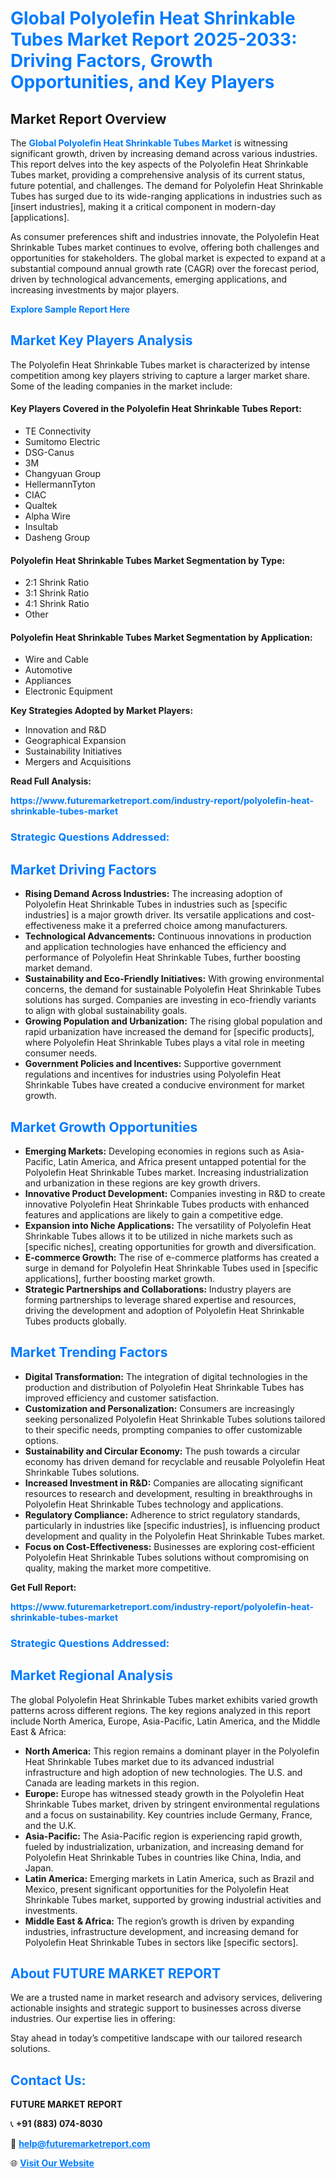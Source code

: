 <h1 style="color: #007BFF;">Global Polyolefin Heat Shrinkable Tubes Market Report 2025-2033: Driving Factors, Growth Opportunities, and Key Players</h1>

<section id="overview">
<h2>Market Report Overview</h2>
<p>The <a href="https://www.futuremarketreport.com/industry-report/polyolefin-heat-shrinkable-tubes-market" style="color: #007BFF; text-decoration: none;"><strong>Global Polyolefin Heat Shrinkable Tubes Market</strong></a> is witnessing significant growth, driven by increasing demand across various industries. This report delves into the key aspects of the Polyolefin Heat Shrinkable Tubes market, providing a comprehensive analysis of its current status, future potential, and challenges. The demand for Polyolefin Heat Shrinkable Tubes has surged due to its wide-ranging applications in industries such as [insert industries], making it a critical component in modern-day [applications].</p>
<p>As consumer preferences shift and industries innovate, the Polyolefin Heat Shrinkable Tubes market continues to evolve, offering both challenges and opportunities for stakeholders. The global market is expected to expand at a substantial compound annual growth rate (CAGR) over the forecast period, driven by technological advancements, emerging applications, and increasing investments by major players.</p>
</section>

<section id="overview">
<p><a href="https://www.futuremarketreport.com/request-sample/reportId=87676" style="color: #007BFF; text-decoration: none;"><strong>Explore Sample Report Here</strong></a></p>
</section>

<section id="key-players">
<h2 style="color: #007BFF;">Market Key Players Analysis</h2>
<p>The Polyolefin Heat Shrinkable Tubes market is characterized by intense competition among key players striving to capture a larger market share. Some of the leading companies in the market include:</p>
<h4>Key Players Covered in the Polyolefin Heat Shrinkable Tubes Report:</h4>
<ul><li>TE Connectivity</li><li>Sumitomo Electric</li><li>DSG-Canus</li><li>3M</li><li>Changyuan Group</li><li>HellermannTyton</li><li>CIAC</li><li>Qualtek</li><li>Alpha Wire</li><li>Insultab</li><li>Dasheng Group</li></ul>
<h4>Polyolefin Heat Shrinkable Tubes Market Segmentation by Type:</h4>
<ul><li>2:1 Shrink Ratio</li><li>3:1 Shrink Ratio</li><li>4:1 Shrink Ratio</li><li>Other</li></ul>

<h4>Polyolefin Heat Shrinkable Tubes Market Segmentation by Application:</h4>
<ul><li>Wire and Cable</li><li>Automotive</li><li>Appliances</li><li>Electronic Equipment</li></ul>
<p><strong>Key Strategies Adopted by Market Players:</strong></p>
<ul>
<li>Innovation and R&D</li>
<li>Geographical Expansion</li>
<li>Sustainability Initiatives</li>
<li>Mergers and Acquisitions</li>
</ul>
</section>

<section>
<p><strong>Read Full Analysis: </strong></p><a href="https://www.futuremarketreport.com/industry-report/polyolefin-heat-shrinkable-tubes-market" style="color: #007BFF; text-decoration: none;"><strong>https://www.futuremarketreport.com/industry-report/polyolefin-heat-shrinkable-tubes-market</strong></a>
<h3 style="color: #007BFF;">Strategic Questions Addressed:</h3>
</section>

<section id="driving-factors">
<h2 style="color: #007BFF;">Market Driving Factors</h2>
<ul>
<li><strong>Rising Demand Across Industries:</strong> The increasing adoption of Polyolefin Heat Shrinkable Tubes in industries such as [specific industries] is a major growth driver. Its versatile applications and cost-effectiveness make it a preferred choice among manufacturers.</li>
<li><strong>Technological Advancements:</strong> Continuous innovations in production and application technologies have enhanced the efficiency and performance of Polyolefin Heat Shrinkable Tubes, further boosting market demand.</li>
<li><strong>Sustainability and Eco-Friendly Initiatives:</strong> With growing environmental concerns, the demand for sustainable Polyolefin Heat Shrinkable Tubes solutions has surged. Companies are investing in eco-friendly variants to align with global sustainability goals.</li>
<li><strong>Growing Population and Urbanization:</strong> The rising global population and rapid urbanization have increased the demand for [specific products], where Polyolefin Heat Shrinkable Tubes plays a vital role in meeting consumer needs.</li>
<li><strong>Government Policies and Incentives:</strong> Supportive government regulations and incentives for industries using Polyolefin Heat Shrinkable Tubes have created a conducive environment for market growth.</li>
</ul>
</section>

<section id="growth-opportunities">
<h2 style="color: #007BFF;">Market Growth Opportunities</h2>
<ul>
<li><strong>Emerging Markets:</strong> Developing economies in regions such as Asia-Pacific, Latin America, and Africa present untapped potential for the Polyolefin Heat Shrinkable Tubes market. Increasing industrialization and urbanization in these regions are key growth drivers.</li>
<li><strong>Innovative Product Development:</strong> Companies investing in R&D to create innovative Polyolefin Heat Shrinkable Tubes products with enhanced features and applications are likely to gain a competitive edge.</li>
<li><strong>Expansion into Niche Applications:</strong> The versatility of Polyolefin Heat Shrinkable Tubes allows it to be utilized in niche markets such as [specific niches], creating opportunities for growth and diversification.</li>
<li><strong>E-commerce Growth:</strong> The rise of e-commerce platforms has created a surge in demand for Polyolefin Heat Shrinkable Tubes used in [specific applications], further boosting market growth.</li>
<li><strong>Strategic Partnerships and Collaborations:</strong> Industry players are forming partnerships to leverage shared expertise and resources, driving the development and adoption of Polyolefin Heat Shrinkable Tubes products globally.</li>
</ul>
</section>

<section id="trending-factors">
<h2 style="color: #007BFF;">Market Trending Factors</h2>
<ul>
<li><strong>Digital Transformation:</strong> The integration of digital technologies in the production and distribution of Polyolefin Heat Shrinkable Tubes has improved efficiency and customer satisfaction.</li>
<li><strong>Customization and Personalization:</strong> Consumers are increasingly seeking personalized Polyolefin Heat Shrinkable Tubes solutions tailored to their specific needs, prompting companies to offer customizable options.</li>
<li><strong>Sustainability and Circular Economy:</strong> The push towards a circular economy has driven demand for recyclable and reusable Polyolefin Heat Shrinkable Tubes solutions.</li>
<li><strong>Increased Investment in R&D:</strong> Companies are allocating significant resources to research and development, resulting in breakthroughs in Polyolefin Heat Shrinkable Tubes technology and applications.</li>
<li><strong>Regulatory Compliance:</strong> Adherence to strict regulatory standards, particularly in industries like [specific industries], is influencing product development and quality in the Polyolefin Heat Shrinkable Tubes market.</li>
<li><strong>Focus on Cost-Effectiveness:</strong> Businesses are exploring cost-efficient Polyolefin Heat Shrinkable Tubes solutions without compromising on quality, making the market more competitive.</li>
</ul>
</section>

<section>
<p><strong>Get Full Report: </strong></p><a href="https://www.futuremarketreport.com/industry-report/polyolefin-heat-shrinkable-tubes-market" style="color: #007BFF; text-decoration: none;"><strong>https://www.futuremarketreport.com/industry-report/polyolefin-heat-shrinkable-tubes-market</strong></a>
<h3 style="color: #007BFF;">Strategic Questions Addressed:</h3>
</section>


<section id="regional-analysis">
<h2 style="color: #007BFF;">Market Regional Analysis</h2>
<p>The global Polyolefin Heat Shrinkable Tubes market exhibits varied growth patterns across different regions. The key regions analyzed in this report include North America, Europe, Asia-Pacific, Latin America, and the Middle East & Africa:</p>
<ul>
<li><strong>North America:</strong> This region remains a dominant player in the Polyolefin Heat Shrinkable Tubes market due to its advanced industrial infrastructure and high adoption of new technologies. The U.S. and Canada are leading markets in this region.</li>
<li><strong>Europe:</strong> Europe has witnessed steady growth in the Polyolefin Heat Shrinkable Tubes market, driven by stringent environmental regulations and a focus on sustainability. Key countries include Germany, France, and the U.K.</li>
<li><strong>Asia-Pacific:</strong> The Asia-Pacific region is experiencing rapid growth, fueled by industrialization, urbanization, and increasing demand for Polyolefin Heat Shrinkable Tubes in countries like China, India, and Japan.</li>
<li><strong>Latin America:</strong> Emerging markets in Latin America, such as Brazil and Mexico, present significant opportunities for the Polyolefin Heat Shrinkable Tubes market, supported by growing industrial activities and investments.</li>
<li><strong>Middle East & Africa:</strong> The region’s growth is driven by expanding industries, infrastructure development, and increasing demand for Polyolefin Heat Shrinkable Tubes in sectors like [specific sectors].</li>
</ul>
</section>

<footer>
<h2 style="color: #007BFF;">About FUTURE MARKET REPORT</h2>
<p>We are a trusted name in market research and advisory services, delivering actionable insights and strategic support to businesses across diverse industries. Our expertise lies in offering:</p>

<p>Stay ahead in today’s competitive landscape with our tailored research solutions.</p>

<h2 style="color: #007BFF;">Contact Us:</h2>
<p><strong>FUTURE MARKET REPORT</strong></p>
<p>📞 <strong>+91 (883) 074-8030</strong></p>
<p>📧 <strong><a href="mailto:help@futuremarketreport.com" style="color: #007BFF;">help@futuremarketreport.com</a></strong></p>
<p>🌐 <strong><a href="https://www.futuremarketreport.com/" style="color: #007BFF;">Visit Our Website</a></strong></p>
</footer>